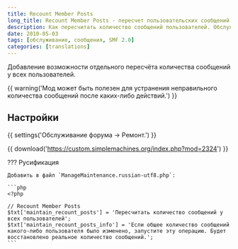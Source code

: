```yaml
---
title: Recount Member Posts
long_title: Recount Member Posts - пересчет пользовательских сообщений
description: Как пересчитать количество сообщений пользователей. Обслуживание форума SMF.
date: 2010-05-03
tags: [обслуживание, сообщения, SMF 2.0]
categories: [translations]
---
```


Добавление возможности отдельного пересчёта количества сообщений у всех пользователей.

<!-- more -->

{{ warning('Мод может быть полезен для устранения неправильного количества сообщений после каких-либо действий.') }}

## Настройки

{{ settings('Обслуживание форума → Ремонт.') }}

{{ download('https://custom.simplemachines.org/index.php?mod=2324') }}

??? Русификация

    Добавить в файл `ManageMaintenance.russian-utf8.php`:

    ```php
    <?php

    // Recount Member Posts
    $txt['maintain_recount_posts'] = 'Пересчитать количество сообщений у всех пользователей';
    $txt['maintain_recount_posts_info'] = 'Если общее количество сообщений какого-либо пользователя было изменено, запустите эту операцию. Будет восстановлено реальное количество сообщений.';
    ```
